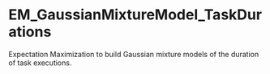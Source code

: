 # EM_GaussianMixtureModel_TaskDurations
 Expectation Maximization to build Gaussian mixture models of the duration of task executions.
